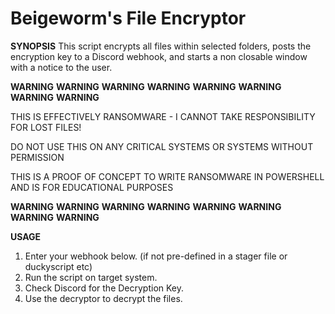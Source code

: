 # Beigeworm's File Encryptor

**SYNOPSIS**
This script encrypts all files within selected folders, posts the encryption key to a Discord webhook, and starts a non closable window
with a notice to the user.

**WARNING**   **WARNING**   **WARNING**   **WARNING**   **WARNING**   **WARNING**   **WARNING**   **WARNING**

THIS IS EFFECTIVELY RANSOMWARE - I CANNOT TAKE RESPONSIBILITY FOR LOST FILES!

DO NOT USE THIS ON ANY CRITICAL SYSTEMS OR SYSTEMS WITHOUT PERMISSION

THIS IS A PROOF OF CONCEPT TO WRITE RANSOMWARE IN POWERSHELL AND IS FOR EDUCATIONAL PURPOSES

**WARNING**   **WARNING**   **WARNING**   **WARNING**   **WARNING**   **WARNING**   **WARNING**   **WARNING**   

**USAGE**
1. Enter your webhook below. (if not pre-defined in a stager file or duckyscript etc)
2. Run the script on target system.
3. Check Discord for the Decryption Key.
4. Use the decryptor to decrypt the files.

